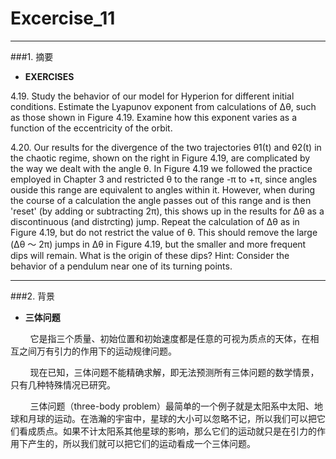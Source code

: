 # Excercise_11


---
###1. 摘要
* **EXERCISES**

4.19. Study the behavior of our model for Hyperion for different initial conditions. Estimate the Lyapunov exponent from calculations of Δθ, such as those shown in Figure 4.19. Examine how this exponent varies as a function of the eccentricity of the orbit. 

4.20. Our results for the divergence of the two trajectories θ1(t) and θ2(t) in the chaotic regime, shown on the right in Figure 4.19, are complicated by the way we dealt with the angle θ. In Figure 4.19 we followed the practice employed in Chapter 3 and restricted θ to the range -π to +π, since angles ouside this range are equivalent to angles within it. However, when during the course of a calculation the angle passes out of this range and is then 'reset' (by adding or subtracting 2π), this shows up in the results for Δθ as a discontinuous (and distrcting) jump. Repeat the calculation of Δθ as in Figure 4.19, but do not restrict the value of θ. This should remove the large (Δθ ～ 2π) jumps in Δθ in Figure 4.19, but the smaller and more frequent dips will remain. What is the origin of these dips? Hint: Consider the behavior of a pendulum near one of its turning points.

---
###2. 背景
* **三体问题**

&nbsp;&nbsp;&nbsp;&nbsp;&nbsp;&nbsp;&nbsp;&nbsp;它是指三个质量、初始位置和初始速度都是任意的可视为质点的天体，在相互之间万有引力的作用下的运动规律问题。

&nbsp;&nbsp;&nbsp;&nbsp;&nbsp;&nbsp;&nbsp;&nbsp;现在已知，三体问题不能精确求解，即无法预测所有三体问题的数学情景，只有几种特殊情况已研究。

&nbsp;&nbsp;&nbsp;&nbsp;&nbsp;&nbsp;&nbsp;&nbsp;三体问题（three-body problem）最简单的一个例子就是太阳系中太阳、地球和月球的运动。在浩瀚的宇宙中，星球的大小可以忽略不记，所以我们可以把它们看成质点。如果不计太阳系其他星球的影响，那么它们的运动就只是在引力的作用下产生的，所以我们就可以把它们的运动看成一个三体问题。
